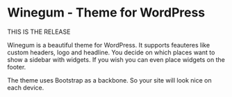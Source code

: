 <h1>Winegum - Theme for WordPress</h1>

<p>THIS IS THE RELEASE</p>

<p>
Winegum is a beautiful theme for WordPress. It supports feauteres like custom headers, logo and headline. You decide on which places want to show a sidebar with widgets. If you wish you can even place widgets on the footer.
</p>
<p>
The theme uses Bootstrap as a backbone. So your site will look nice on each device.
</p>